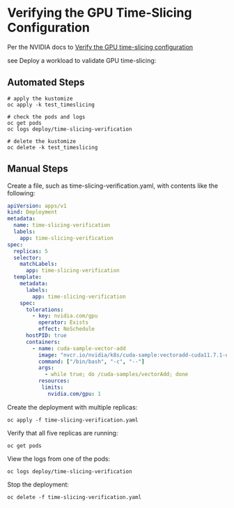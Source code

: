# Verifying the GPU Time-Slicing Configuration

Per the NVIDIA docs to [Verify the GPU time-slicing configuration](https://docs.nvidia.com/datacenter/cloud-native/gpu-operator/latest/gpu-sharing.html#verifying-the-gpu-time-slicing-configuration)

see Deploy a workload to validate GPU time-slicing:

## Automated Steps

```shell
# apply the kustomize
oc apply -k test_timeslicing

# check the pods and logs
oc get pods
oc logs deploy/time-slicing-verification

# delete the kustomize
oc delete -k test_timeslicing

```

## Manual Steps
Create a file, such as time-slicing-verification.yaml, with contents like the following:
```yaml
apiVersion: apps/v1
kind: Deployment
metadata:
  name: time-slicing-verification
  labels:
    app: time-slicing-verification
spec:
  replicas: 5
  selector:
    matchLabels:
      app: time-slicing-verification
  template:
    metadata:
      labels:
        app: time-slicing-verification
    spec:
      tolerations:
        - key: nvidia.com/gpu
          operator: Exists
          effect: NoSchedule
      hostPID: true
      containers:
        - name: cuda-sample-vector-add
          image: "nvcr.io/nvidia/k8s/cuda-sample:vectoradd-cuda11.7.1-ubuntu20.04"
          command: ["/bin/bash", "-c", "--"]
          args:
            - while true; do /cuda-samples/vectorAdd; done
          resources:
           limits:
             nvidia.com/gpu: 1
```

Create the deployment with multiple replicas:

```shell
oc apply -f time-slicing-verification.yaml
```

Verify that all five replicas are running:

```shell
oc get pods
```

View the logs from one of the pods:

```shell
oc logs deploy/time-slicing-verification
```

Stop the deployment:

```shell
oc delete -f time-slicing-verification.yaml
```
